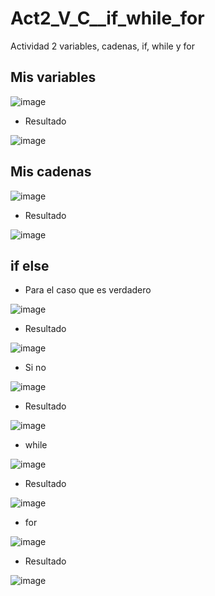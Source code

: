 # Act2_V_C__if_while_for
Actividad 2 variables, cadenas, if, while y for

## Mis variables
![image](https://github.com/user-attachments/assets/2581c58a-f02a-4c99-879a-95296b189f62)
- Resultado

![image](https://github.com/user-attachments/assets/e43337de-0062-49d8-af69-e452a7d9b199)

## Mis cadenas
![image](https://github.com/user-attachments/assets/31c740f6-0432-44ad-8cf2-87e360c5db94)
- Resultado

![image](https://github.com/user-attachments/assets/0a453c2e-7e39-40fc-a907-2ceb80d2db9e)

## if else
- Para el caso que es verdadero

 ![image](https://github.com/user-attachments/assets/6696beff-a5f5-4bdc-bfe0-ad9c9aa118ce)
- Resultado
  
 ![image](https://github.com/user-attachments/assets/96d435b0-bbc2-463d-9a4a-edd4b0e7fd6e)

 - Si no

 ![image](https://github.com/user-attachments/assets/2b9e2944-277d-438f-9d99-08f45f85c23f)

 - Resultado

 ![image](https://github.com/user-attachments/assets/d0451899-395b-4edd-b4b1-06f8a323146b)

 - while

![image](https://github.com/user-attachments/assets/c40e138a-f530-4260-867e-adc0a78859fb)
- Resultado

![image](https://github.com/user-attachments/assets/d4893da8-ff19-46a7-baec-59ca853974cd)
- for

![image](https://github.com/user-attachments/assets/46d280b9-f1b5-4206-978c-fb4abacc8224)
- Resultado

![image](https://github.com/user-attachments/assets/6ac85183-e618-41fb-b7e8-d70424cf0b71)



   



